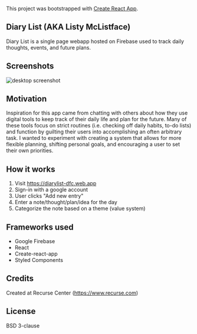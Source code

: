 This project was bootstrapped with [Create React App](https://github.com/facebook/create-react-app).

## Diary List (AKA Listy McListface)

Diary List is a single page webapp hosted on Firebase used to track daily thoughts, events, and future plans. 

## Screenshots

<!-- ![desktop screenshot](https://raw.githubusercontent.com/dorafc/DiaryList/master/screenshots/Lifey_McLifeface_1sm.png)

![mobile screenshot](https://raw.githubusercontent.com/dorafc/DiaryList/master/screenshots/Lifey_McLifeface_2sm.png)

![add entry screen](https://raw.githubusercontent.com/dorafc/DiaryList/master/screenshots/Lifey_McLifeface_3sm.png)

![preferences view](https://raw.githubusercontent.com/dorafc/DiaryList/master/screenshots/Lifey_McLifeface_4sm.png) -->

<img src="https://raw.githubusercontent.com/dorafc/DiaryList/master/screenshots/Lifey_McLifeface1.png" alt="desktop screenshot">

## Motivation

Inspiration for this app came from chatting with others about how they use digital tools to keep track of their daily life and plan for the future. Many of these tools focus on strict routines (i.e. checking off daily habits, to-do lists) and function by guilting their users into accomplishing an often arbitrary task. I wanted to experiment with creating a system that allows for more flexible planning, shifting personal goals, and encouraging a user to set their own priorities.

## How it works

1. Visit https://diarylist-dfc.web.app
2. Sign-in with a google account
3. User clicks "Add new entry"
4. Enter a note/thought/plan/idea for the day
5. Categorize the note based on a theme (value system)

## Frameworks used

* Google Firebase
* React
* Create-react-app
* Styled Components

## Credits

Created at Recurse Center (https://www.recurse.com)

## License
 
BSD 3-clause